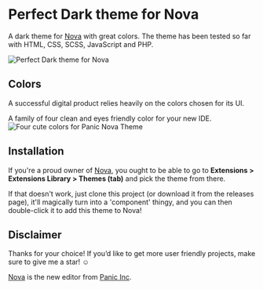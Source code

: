 # Perfect Dark theme for Nova

A dark theme for [Nova](https://nova.app/) with great colors.
The theme has been tested so far with HTML, CSS, SCSS, JavaScript and PHP.

![Perfect Dark theme for Nova](https://github.com/PerfectoWeb/PerfectDark-Nova-Theme/raw/master/example_preview.png)

## Colors
A successful digital product relies heavily on the colors chosen for its UI.

A family of four clean and eyes friendly color for your new IDE.
![Four cute colors for Panic Nova Theme](https://github.com/PerfectoWeb/PerfectDark-Nova-Theme/raw/master/example_colors.png)

## Installation

If you're a proud owner of [Nova](https://panic.com/nova), you ought to be able to go to **Extensions > Extensions Library > Themes (tab)** and pick the theme from there.

If that doesn't work, just clone this project (or download it from the releases page), it'll magically turn into a 'component' thingy, and you can then double-click it to add this theme to Nova!

## Disclaimer

Thanks for your choice!
If you’d like to get more user friendly projects, make sure to give me a star! ☺️

[Nova](https://panic.com/nova) is the new editor from [Panic Inc](https://panic.com).
